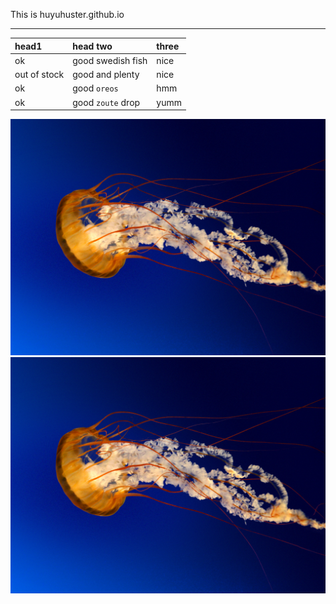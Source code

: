 This is huyuhuster.github.io

<hr>

| head1        | head two          | three |
|:-------------|:------------------|:------|
| ok           | good swedish fish | nice  |
| out of stock | good and plenty   | nice  |
| ok           | good `oreos`      | hmm   |
| ok           | good `zoute` drop | yumm  |

![imovie](https://github.com/huyuhuster/huyuhuster.github.io/raw/master/pic/Jellyfish.jpg)
![imovie](https://github.com/huyuhuster/huyuhuster.github.io/raw/master/pic/Jellyfish.jpg)

